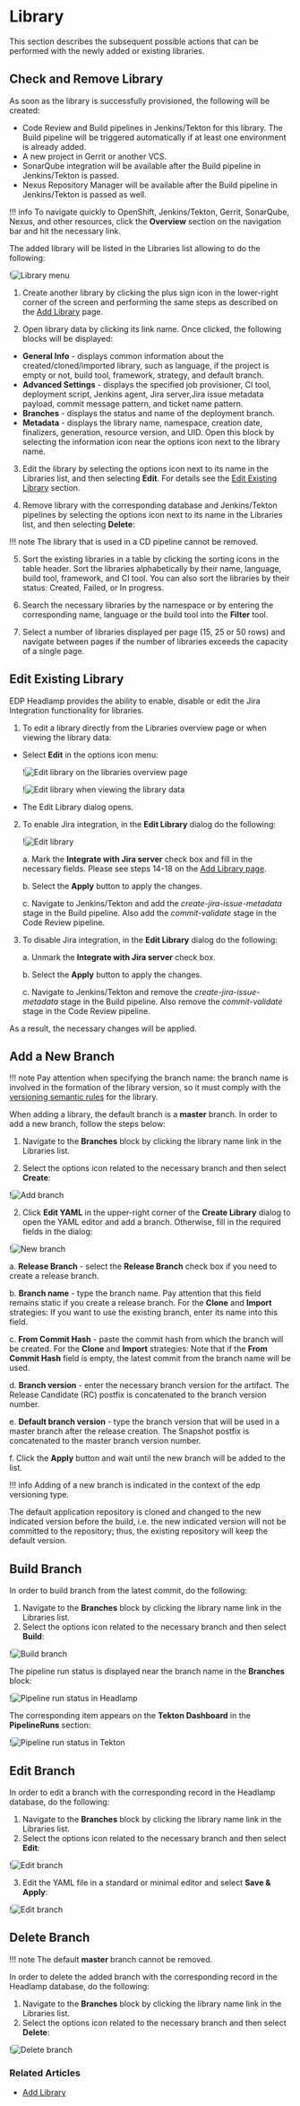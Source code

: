 # Library

This section describes the subsequent possible actions that can be performed with the newly added or existing libraries.

## Check and Remove Library

As soon as the library is successfully provisioned, the following will be created:

- Code Review and Build pipelines in Jenkins/Tekton for this library. The Build pipeline will be triggered automatically if at least one environment is already added.
- A new project in Gerrit or another VCS.
- SonarQube integration will be available after the Build pipeline in Jenkins/Tekton is passed.
- Nexus Repository Manager will be available after the Build pipeline in Jenkins/Tekton is passed as well.

!!! info
    To navigate quickly to OpenShift, Jenkins/Tekton, Gerrit, SonarQube, Nexus, and other resources, click the **Overview** section on the navigation bar and hit the necessary link.

The added library will be listed in the Libraries list allowing to do the following:

!![Library menu](../assets/headlamp-user-guide/headlamp-library-page.png "Library menu")

1. Create another library by clicking the plus sign icon in the lower-right corner of the screen and performing the same steps as described on the [Add Library](add-library.md) page.

2. Open library data by clicking its link name. Once clicked, the following blocks will be displayed:

  * **General Info** - displays common information about the created/cloned/imported library, such as language, if the project is empty or not, build tool, framework, strategy, and default branch.
  * **Advanced Settings** - displays the specified job provisioner, CI tool, deployment script, Jenkins agent, Jira server,Jira issue metadata payload, commit message pattern, and ticket name pattern.
  * **Branches** - displays the status and name of the deployment branch.
  * **Metadata** - displays the library name, namespace, creation date, finalizers, generation, resource version, and UID. Open this block by selecting the information icon near the options icon next to the library name.

3. Edit the library by selecting the options icon next to its name in the Libraries list, and then selecting **Edit**. For details see the [Edit Existing Library](#edit-existing-library) section.

4. Remove library with the corresponding database and Jenkins/Tekton pipelines by selecting the options icon next to its name in the Libraries list, and then selecting **Delete**:

  !!! note
      The library that is used in a CD pipeline cannot be removed.

5. Sort the existing libraries in a table by clicking the sorting icons in the table header. Sort the libraries alphabetically by their name, language, build tool, framework, and CI tool. You can also sort the libraries by their status: Created, Failed, or In progress.

6. Search the necessary libraries by the namespace or by entering the corresponding name, language or the build tool into the **Filter** tool.

7. Select a number of libraries displayed per page (15, 25 or 50 rows) and navigate between pages if the number of libraries exceeds the capacity of a single page.

## Edit Existing Library

EDP Headlamp provides the ability to enable, disable or edit the Jira Integration functionality for libraries.

1. To edit a library directly from the Libraries overview page or when viewing the library data:

  - Select **Edit** in the options icon menu:

    !![Edit library on the libraries overview page](../assets/headlamp-user-guide/headlamp-edit-library-1.png "Edit library on the libraries overview page")

    !![Edit library when viewing the library data](../assets/headlamp-user-guide/headlamp-edit-library-2.png "Edit library when viewing the library data")

  - The Edit Library dialog opens.

2. To enable Jira integration, in the **Edit Library** dialog do the following:

   !![Edit library](../assets/headlamp-user-guide/headlamp-edit-library-jira.png "Edit library")

   a. Mark the **Integrate with Jira server** check box and fill in the necessary fields. Please see steps 14-18 on the [Add Library page](add-library.md#the-advanced-settings-menu).

   b. Select the **Apply** button to apply the changes.

   c. Navigate to Jenkins/Tekton and add the _create-jira-issue-metadata_ stage in the Build pipeline. Also add the _commit-validate_ stage in the Code Review pipeline.

3. To disable Jira integration, in the **Edit Library** dialog do the following:

   a. Unmark the **Integrate with Jira server** check box.

   b. Select the **Apply** button to apply the changes.

   c. Navigate to Jenkins/Tekton and remove the _create-jira-issue-metadata_ stage in the Build pipeline. Also remove the _commit-validate_ stage in the Code Review pipeline.

As a result, the necessary changes will be applied.

## Add a New Branch

!!! note
    Pay attention when specifying the branch name: the branch name is involved in the formation of the library version, so it must comply with the [versioning semantic rules](https://semver.org/) for the library.

When adding a library, the default branch is a **master** branch. In order to add a new branch, follow the steps below:

1. Navigate to the **Branches** block by clicking the library name link in the Libraries list.

2. Select the options icon related to the necessary branch and then select **Create**:

  !![Add branch](../assets/headlamp-user-guide/headlamp-addbranch1.png "Add branch")

2. Click **Edit YAML** in the upper-right corner of the **Create Library** dialog to open the YAML editor and add a branch. Otherwise, fill in the required fields in the dialog:

  !![New branch](../assets/headlamp-user-guide/headlamp-create-new-branch.png "New branch")

  a. **Release Branch** - select the **Release Branch** check box if you need to create a release branch.

  b. **Branch name** - type the branch name. Pay attention that this field remains static if you create a release branch. For the **Clone** and **Import** strategies: If you want to use the existing branch, enter its name into this field.

  c. **From Commit Hash** - paste the commit hash from which the branch will be created. For the **Clone** and **Import** strategies: Note that if the **From Commit Hash** field is empty, the latest commit from the branch name will be used.

  d. **Branch version** - enter the necessary branch version for the artifact. The Release Candidate (RC) postfix is concatenated to the branch version number.

  e. **Default branch version** - type the branch version that will be used in a master branch after the release creation. The Snapshot postfix is concatenated to the master branch version number.

  f. Click the **Apply** button and wait until the new branch will be added to the list.

  !!! info
      Adding of a new branch is indicated in the context of the edp versioning type.

The default application repository is cloned and changed to the new indicated version before the build, i.e. the new indicated version will not be committed to the repository; thus, the existing repository will keep the default version.

## Build Branch

In order to build branch from the latest commit, do the following:

1. Navigate to the **Branches** block by clicking the library name link in the Libraries list.
2. Select the options icon related to the necessary branch and then select **Build**:

  !![Build branch](../assets/headlamp-user-guide/headlamp-delete-branch.png "Build branch")

The pipeline run status is displayed near the branch name in the **Branches** block:

  !![Pipeline run status in Headlamp](../assets/headlamp-user-guide/headlamp-pipeline-run-status.png "Pipeline run status in Headlamp")

The corresponding item appears on the **Tekton Dashboard** in the **PipelineRuns** section:

  !![Pipeline run status in Tekton](../assets/headlamp-user-guide/headlamp-pipeline-run-status-in-tekton.png "Pipeline run status in Tekton")

## Edit Branch

In order to edit a branch with the corresponding record in the Headlamp database, do the following:

1. Navigate to the **Branches** block by clicking the library name link in the Libraries list.
2. Select the options icon related to the necessary branch and then select **Edit**:

  !![Edit branch](../assets/headlamp-user-guide/headlamp-delete-branch.png "Edit branch")

3. Edit the YAML file in a standard or minimal editor and select **Save & Apply**:

  !![Edit branch](../assets/headlamp-user-guide/headlamp-edit-branch-library-yaml.png "Edit branch")

## Delete Branch

!!! note
    The default **master** branch cannot be removed.

In order to delete the added branch with the corresponding record in the Headlamp database, do the following:

1. Navigate to the **Branches** block by clicking the library name link in the Libraries list.
2. Select the options icon related to the necessary branch and then select **Delete**:

  !![Delete branch](../assets/headlamp-user-guide/headlamp-delete-branch.png "Delete branch")

### Related Articles

* [Add Library](add-library.md)
